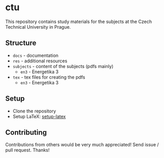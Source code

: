 # ctu

This repository contains study materials for the subjects at the Czech Technical University in Prague.

## Structure

- `docs` - documentation
- `res` - additional resources
- `subjects` - content of the subjects (pdfs mainly)
  - `en3` - Energetika 3
- `tex` - tex files for creating the pdfs
  - `en3` - Energetika 3

## Setup

- Clone the repository
- Setup LaTeX: [setup-latex](docs/setup-latex.md)

## Contributing

Contributions from others would be very much appreciated! Send issue / pull request. Thanks!
